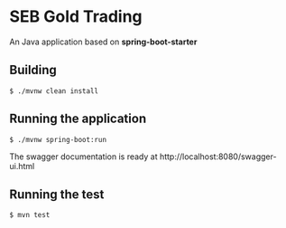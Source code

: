 SEB Gold Trading
=====

An Java application based on **spring-boot-starter**

Building
-----

    $ ./mvnw clean install
    
Running the application
-----

    $ ./mvnw spring-boot:run

The swagger documentation is ready at http://localhost:8080/swagger-ui.html

Running the test
-----

    $ mvn test    
